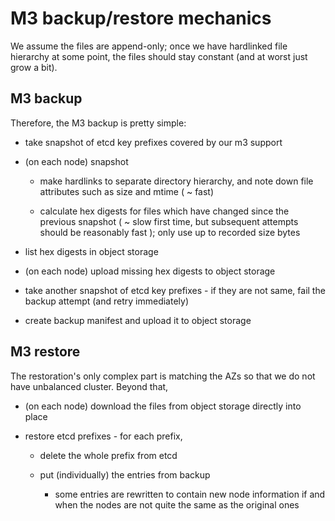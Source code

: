 # M3 backup/restore mechanics

We assume the files are append-only; once we have hardlinked
file hierarchy at some point, the files should stay constant (and at worst
just grow a bit).

## M3 backup

Therefore, the M3 backup is pretty simple:

- take snapshot of etcd key prefixes covered by our m3 support

- (on each node) snapshot

  - make hardlinks to separate directory hierarchy, and note down file
    attributes such as size and mtime ( ~ fast)

  - calculate hex digests for files which have changed since the previous
    snapshot ( ~ slow first time, but subsequent attempts should be
    reasonably fast ); only use up to recorded size bytes

- list hex digests in object storage

- (on each node) upload missing hex digests to object storage

- take another snapshot of etcd key prefixes - if they are not same, fail
  the backup attempt (and retry immediately)

- create backup manifest and upload it to object storage

## M3 restore

The restoration's only complex part is matching the AZs so that we do not
have unbalanced cluster. Beyond that,

- (on each node) download the files from object storage directly into place

- restore etcd prefixes - for each prefix,

  - delete the whole prefix from etcd

  - put (individually) the entries from backup

    - some entries are rewritten to contain new node information if and
      when the nodes are not quite the same as the original ones
